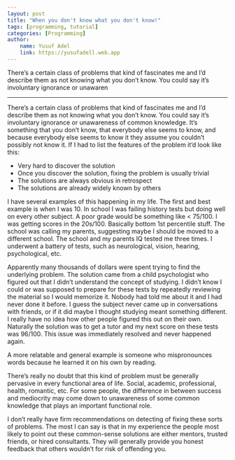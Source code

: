```yaml
---
layout: post
title: "When you don't know what you don't know!"
tags: [programming, tutorial]
categories: [Programming]
author:
    name: Yusuf Adel
    link: https://yusufadell.web.app
---
```


There’s a certain class of problems that kind of fascinates me and I’d describe them as not knowing what you don’t know. You could say it’s involuntary ignorance or unawaren

<hr>



There’s a certain class of problems that kind of fascinates me and I’d describe them as not knowing what you don’t know. You could say it’s involuntary ignorance or unawareness of common knowledge. It’s something that you don’t know, that everybody else seems to know, and because everybody else seems to know it they assume you couldn’t possibly not know it. If I had to list the features of the problem it’d look like this:


- Very hard to discover the solution
- Once you discover the solution, fixing the problem is usually trivial
- The solutions are always obvious in retrospect
- The solutions are already widely known by others


I have several examples of this happening in my life. The first and best example is when I was 10. In school I was failing history tests but doing well on every other subject. A poor grade would be something like < 75/100. I was getting scores in the 20s/100. Basically bottom 1st percentile stuff. The school was calling my parents, suggesting maybe I should be moved to a different school. The school and my parents IQ tested me three times. I underwent a battery of tests, such as neurological, vision, hearing, psychological, etc.


Apparently many thousands of dollars were spent trying to find the underlying problem. The solution came from a child psychologist who figured out that I didn’t understand the concept of studying. I didn’t know I could or was supposed to prepare for these tests by repeatedly reviewing the material so I would memorize it. Nobody had told me about it and I had never done it before. I guess the subject never came up in conversations with friends, or if it did maybe I thought studying meant something different. I really have no idea how other people figured this out on their own. Naturally the solution was to get a tutor and my next score on these tests was 96/100. This issue was immediately resolved and never happened again.


A more relatable and general example is someone who mispronounces words because he learned it on his own by reading.


There’s really no doubt that this kind of problem must be generally pervasive in every functional area of life. Social, academic, professional, health, romantic, etc. For some people, the difference in between success and mediocrity may come down to unawareness of some common knowledge that plays an important functional role.


I don’t really have firm recommendations on detecting of fixing these sorts of problems. The most I can say is that in my experience the people most likely to point out these common-sense solutions are either mentors, trusted friends, or hired consultants. They will generally provide you honest feedback that others wouldn’t for risk of offending you.
